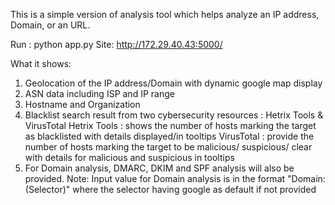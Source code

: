 This is a simple version of analysis tool which helps analyze an IP address, Domain, or an URL.

Run : python app.py
Site: http://172.29.40.43:5000/

What it shows:
1. Geolocation of the IP address/Domain with dynamic google map display
2. ASN data including ISP and IP range
3. Hostname and Organization
4. Blacklist search result from two cybersecurity resources : Hetrix Tools & VirusTotal
    Hetrix Tools : shows the number of hosts marking the target as blacklisted with details displayed/in tooltips
    VirusTotal : provide the number of hosts marking the target to be malicious/ suspicious/ clear with details for malicious and suspicious in tooltips
5. For Domain analysis, DMARC, DKIM and SPF analysis will also be provided.
   Note: Input value for Domain analysis is in the format "Domain:(Selector)" where the selector having google as default if not provided 

